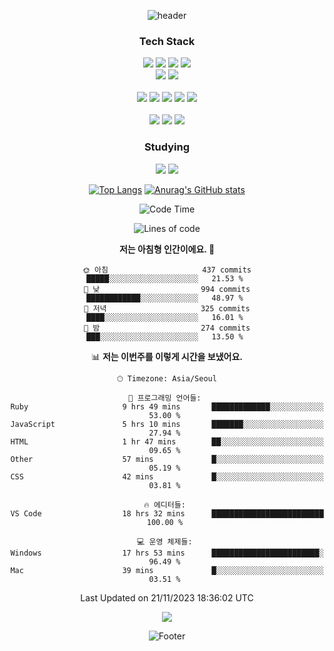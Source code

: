 <div align="center">

![header](https://capsule-render.vercel.app/api?type=waving&color=auto&height=200&section=header&text=I'm%20Jeonghyeon%&fontSize=50)

<h3>Tech Stack</h3>

<div>  
  <img src="https://img.shields.io/badge/Java-007396?style=for-the-badge&logo=Java&logoColor=white"/>
  <img src="https://img.shields.io/badge/Spring-6DB33F?style=for-the-badge&logo=Spring&logoColor=white"/>
  <img src="https://img.shields.io/badge/Spring_Boot-F2F4F9?style=for-the-badge&logo=spring-boot"/>
  <img src="https://img.shields.io/badge/Spring Security-6DB33F?style=for-the-badge&logo=Spring Security&logoColor=white"/>
  <br/>
  <img src="https://img.shields.io/badge/Ruby-CC342D?style=for-the-badge&logo=Ruby&logoColor=white"/>
  <img src="https://img.shields.io/badge/Ruby On Rails-D30001?style=for-the-badge&logo=RubyOnRails&logoColor=white"/>
  <br/>
  <br/>

  <img src="https://img.shields.io/badge/PostgreSQL-4169E1?style=for-the-badge&logo=postgresql&logoColor=black">
  <img src="https://img.shields.io/badge/Oracle-F80000?style=for-the-badge&logo=oracle&logoColor=black">
  <img src="https://img.shields.io/badge/MySQL-005C84?style=for-the-badge&logo=mysql&logoColor=white">
  <img src="https://img.shields.io/badge/AWS EC2-232f3e?style=for-the-badge&logo=Amazon AWS&logoColor=white">
  <img src="https://img.shields.io/badge/AWS RDS-232f3e?style=for-the-badge&logo=Amazon AWS&logoColor=white">
  <br/>
  <br/>

  <img src="https://img.shields.io/badge/JavaScript-323330?style=for-the-badge&logo=javascript&logoColor=F7DF1E">
  <img src="https://img.shields.io/badge/Bootstrap-563D7C?style=for-the-badge&logo=bootstrap&logoColor=white">
  <img src="https://img.shields.io/badge/Svelte-FF3E00?style=for-the-badge&logo=Svelte&logoColor=white">
  
  <br/>
</div>

<h3>Studying</h3>

<div>
  <img src="https://img.shields.io/badge/Docker-2CA5E0?style=for-the-badge&logo=docker&logoColor=white">
  <img src="https://img.shields.io/badge/GitLab-FC6D26?style=for-the-badge&logo=GitLab&logoColor=white"/>
  <!-- <img src=""> -->
</div>

<p></p>

[![Top Langs](https://github-readme-stats.vercel.app/api/top-langs/?username=O-sulloc&layout=compact)](https://github.com/O-sulloc/github-readme-stats)
[![Anurag's GitHub stats](https://github-readme-stats.vercel.app/api?username=O-sulloc)](https://github.com/O-sulloc/github-readme-stats)

<p></p>

<!--START_SECTION:waka-->
![Code Time](http://img.shields.io/badge/Code%20Time-1%2C062%20hrs%2035%20mins-blue)

![Lines of code](https://img.shields.io/badge/%EC%A0%80%EB%8A%94%20%EC%97%AC%ED%83%9C%EA%B9%8C%EC%A7%80%20-8.3%20million%20%EC%A4%84%EC%9D%98%20%EC%BD%94%EB%93%9C%EB%A5%BC%20%EC%9E%91%EC%84%B1%ED%96%88%EC%96%B4%EC%9A%94.-blue)

**저는 아침형 인간이에요. 🐤** 

```text
🌞 아침                     437 commits         █████░░░░░░░░░░░░░░░░░░░░   21.53 % 
🌆 낮　                     994 commits         ████████████░░░░░░░░░░░░░   48.97 % 
🌃 저녁                     325 commits         ████░░░░░░░░░░░░░░░░░░░░░   16.01 % 
🌙 밤　                     274 commits         ███░░░░░░░░░░░░░░░░░░░░░░   13.50 % 
```


📊 **저는 이번주를 이렇게 시간을 보냈어요.** 

```text
🕑︎ Timezone: Asia/Seoul

💬 프로그래밍 언어들: 
Ruby                     9 hrs 49 mins       █████████████░░░░░░░░░░░░   53.00 % 
JavaScript               5 hrs 10 mins       ███████░░░░░░░░░░░░░░░░░░   27.94 % 
HTML                     1 hr 47 mins        ██░░░░░░░░░░░░░░░░░░░░░░░   09.65 % 
Other                    57 mins             █░░░░░░░░░░░░░░░░░░░░░░░░   05.19 % 
CSS                      42 mins             █░░░░░░░░░░░░░░░░░░░░░░░░   03.81 % 

🔥 에디터들: 
VS Code                  18 hrs 32 mins      █████████████████████████   100.00 % 

💻 운영 체제들: 
Windows                  17 hrs 53 mins      ████████████████████████░   96.49 % 
Mac                      39 mins             █░░░░░░░░░░░░░░░░░░░░░░░░   03.51 % 
```


 Last Updated on 21/11/2023 18:36:02 UTC
<!--END_SECTION:waka-->

<p></p>

<a href="https://hits.seeyoufarm.com"><img src="https://hits.seeyoufarm.com/api/count/incr/badge.svg?url=https%3A%2F%2Fgithub.com%2FO-sulloc&count_bg=%23555555&title_bg=%23555555&icon=github.svg&icon_color=%23E7E7E7&title=GitHub&edge_flat=false"/></a>

![Footer](https://capsule-render.vercel.app/api?type=waving&color=auto&height=200&section=footer)


